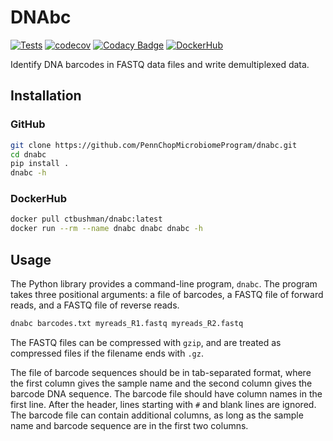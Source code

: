 # DNAbc

[![Tests](https://github.com/PennChopMicrobiomeProgram/dnabc/actions/workflows/pr.yml/badge.svg)](https://github.com/PennChopMicrobiomeProgram/dnabc/actions/workflows/pr.yml)
[![codecov](https://codecov.io/gh/PennChopMicrobiomeProgram/dnabc/graph/badge.svg?token=LB4WAS4S61)](https://codecov.io/gh/PennChopMicrobiomeProgram/dnabc)
[![Codacy Badge](https://app.codacy.com/project/badge/Grade/ead94847cf8540108fa831be4664db0b)](https://app.codacy.com/gh/PennChopMicrobiomeProgram/dnabc/dashboard?utm_source=gh&utm_medium=referral&utm_content=&utm_campaign=Badge_grade)
[![DockerHub](https://img.shields.io/docker/pulls/ctbushman/dnabc)](https://hub.docker.com/repository/docker/ctbushman/dnabc/)

Identify DNA barcodes in FASTQ data files and write demultiplexed data.

## Installation

### GitHub

```bash
git clone https://github.com/PennChopMicrobiomeProgram/dnabc.git
cd dnabc
pip install .
dnabc -h
```

### DockerHub

```bash
docker pull ctbushman/dnabc:latest
docker run --rm --name dnabc dnabc dnabc -h
```

## Usage

The Python library provides a command-line program, `dnabc`. The
program takes three positional arguments: a file of barcodes, a FASTQ
file of forward reads, and a FASTQ file of reverse reads.

```bash
dnabc barcodes.txt myreads_R1.fastq myreads_R2.fastq
```

The FASTQ files can be compressed with `gzip`, and are treated as
compressed files if the filename ends with `.gz`.

The file of barcode sequences should be in tab-separated format, where
the first column gives the sample name and the second column gives the
barcode DNA sequence.  The barcode file should have column names in
the first line.  After the header, lines starting with `#` and blank
lines are ignored.  The barcode file can contain additional columns,
as long as the sample name and barcode sequence are in the first two
columns.
